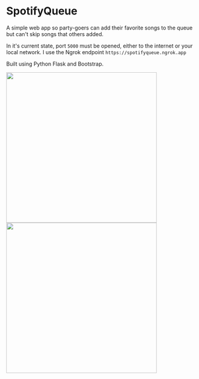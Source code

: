 # SpotifyQueue

A simple web app so party-goers can add their favorite songs to the queue but can't skip songs that others added. 

In it's current state, port `5000` must be opened, either to the internet or your local network. I use the Ngrok endpoint `https://spotifyqueue.ngrok.app`

Built using Python Flask and Bootstrap.

<img src="https://github.com/CT-42210/SpotifyQueue/assets/56010135/cd40ea50-c2c7-476d-a8c3-81e4a5942718" width="400"/>

<img src="https://github.com/CT-42210/SpotifyQueue/assets/56010135/d0e03335-ab9f-4a5c-94ed-f0bd1b8f29cc" width="400"/>
